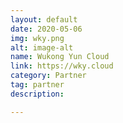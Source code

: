 ```yaml
---
layout: default
date: 2020-05-06
img: wky.png
alt: image-alt
name: Wukong Yun Cloud
link: https://wky.cloud
category: Partner 
tag: partner
description: 

---
```

